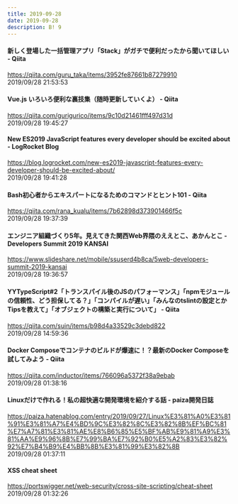 ```yaml
---
title: 2019-09-28
date: 2019-09-28
description: B! 9
---
```


#### 新しく登場した一括管理アプリ「Stack」がガチで便利だったから聞いてほしい - Qiita
https://qiita.com/guru_taka/items/3952fe87661b87279910<br>
2019/09/28 21:53:53<br>


#### Vue.js いろいろ便利な裏技集（随時更新していくよ） - Qiita
https://qiita.com/gurigurico/items/9c10d21461fff497d31d<br>
2019/09/28 19:45:27<br>


#### New ES2019 JavaScript features every developer should be excited about - LogRocket Blog
https://blog.logrocket.com/new-es2019-javascript-features-every-developer-should-be-excited-about/<br>
2019/09/28 19:41:28<br>


#### Bash初心者からエキスパートになるためのコマンドとヒント101 - Qiita
https://qiita.com/rana_kualu/items/7b62898d373901466f5c<br>
2019/09/28 19:37:39<br>


#### エンジニア組織づくり5年。見えてきた関西Web界隈のええとこ、あかんとこ - Developers Summit 2019 KANSAI
https://www.slideshare.net/mobile/ssuserd4b8ca/5web-developers-summit-2019-kansai<br>
2019/09/28 19:36:57<br>


#### YYTypeScript#2「トランスパイル後のJSのパフォーマンス」「npmモジュールの信頼性、どう担保してる？」「コンパイルが遅い」「みんなのtslintの設定とかTipsを教えて」「オブジェクトの構築と実行について」 - Qiita
https://qiita.com/suin/items/b98d4a33529c3debd822<br>
2019/09/28 14:59:36<br>


#### Docker Composeでコンテナのビルドが爆速に！？最新のDocker Composeを試してみよう - Qiita
https://qiita.com/inductor/items/766096a5372f38a9ebab<br>
2019/09/28 01:38:16<br>


#### Linuxだけで作れる！私の超快適な開発環境を紹介する話 - paiza開発日誌
https://paiza.hatenablog.com/entry/2019/09/27/Linux%E3%81%A0%E3%81%91%E3%81%A7%E4%BD%9C%E3%82%8C%E3%82%8B%EF%BC%81%E7%A7%81%E3%81%AE%E8%B6%85%E5%BF%AB%E9%81%A9%E3%81%AA%E9%96%8B%E7%99%BA%E7%92%B0%E5%A2%83%E3%82%92%E7%B4%B9%E4%BB%8B%E3%81%99%E3%82%8B<br>
2019/09/28 01:37:11<br>


#### XSS cheat sheet
https://portswigger.net/web-security/cross-site-scripting/cheat-sheet<br>
2019/09/28 01:32:26<br>


